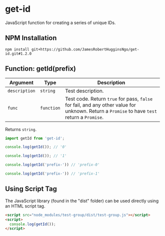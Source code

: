 # get-id

JavaScript function for creating a series of unique IDs.

## NPM Installation

```
npm install git+https://github.com/JamesRobertHugginsNgo/get-id.git#1.2.0
```

## Function: getId(prefix)

Argument | Type | Description
-- | -- | --
`description` | `string` | Test description.
`func` | `function` | Test code. Return `true` for pass, `false` for fail, and any other value for unknown. Return a `Promise` to have `test` return a `Promise`.

Returns `string`.

``` JavaScript
import getId from 'get-id';

console.log(getId()); // '0'

console.log(getId()); // '1'

console.log(getId('prefix-')) // 'prefix-0'

console.log(getId('prefix-')) // 'prefix-1'
```

## Using Script Tag

The JavaScript library (found in the "dist" folder) can be used directly using an HTML script tag.

``` HTML
<script src="node_modules/test-group/dist/test-group.js"></script>
<script>
  console.log(getId());
</script>
```
